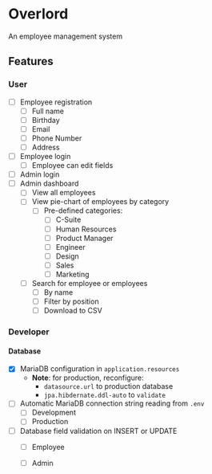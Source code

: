 # Overlord
An employee management system

## Features
### User
- [ ] Employee registration
    - [ ] Full name
    - [ ] Birthday
    - [ ] Email
    - [ ] Phone Number
    - [ ] Address
- [ ] Employee login
    - [ ] Employee can edit fields
- [ ] Admin login
- [ ] Admin dashboard
    - [ ] View all employees
    - [ ] View pie-chart of employees by category
        + [ ] Pre-defined categories:
            * [ ] C-Suite
            * [ ] Human Resources
            * [ ] Product Manager
            * [ ] Engineer
            * [ ] Design
            * [ ] Sales
            * [ ] Marketing
    - [ ] Search for employee or employees
        + [ ] By name
        + [ ] Filter by position
        + [ ] Download to CSV

### Developer
#### Database
- [x] MariaDB configuration in `application.resources`
    + **Note**: for production, reconfigure:
        * `datasource.url` to production database
        * `jpa.hibdernate.ddl-auto` to `validate`
- [ ] Automatic MariaDB connection string reading from `.env`
    + [ ] Development
    + [ ] Production
- [ ] Database field validation on INSERT or UPDATE
    + [ ] Employee
    + [ ] Admin


